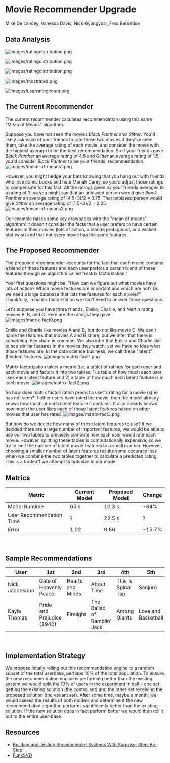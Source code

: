 # Movie Recommender Upgrade
Mike De Lancey, Vanessa Davis, Nick Gyongyosi, Fred Berendse

## Data Analysis
![images/ratingdistribution.png](images/eda1.png)

![images/ratingdistribution.png](images/EDA2.png)

![images/ratingdistribution.png](images/ratingdistribution.png)
&nbsp;

![images/mostrated.png](images/mostrated.png)
&nbsp;

![images/userratingcount.png](images/userratingcount.png)
&nbsp;

## The Current Recommender

The current recommender caculates recommendation using this same "Mean of Means" algorithm. 


Suppose you have not seen the movies *Black Panther* and *Glitter*. You'd likely ask each of your friends to rate these two movies if they've seen them, take the average rating of each movie, and consider the movie with the highest average to be the best recommendation. So if your friends gave *Black Panther* an average rating of 4.5 and *Glitter* an average rating of 1.5, you'd consider *Black Panther* to be your friends' recommendation. 
![images/mean-of-means1.png](images/mean-of-means1.png)

However, you might hedge your bets knowing that you hang out with friends who love comic books and hate Mariah Carey, so you'd adjust those ratings to compensate for this fact. All the ratings given by your friends averages to a rating of 3, so you might say that an unbiased person would give *Black Panther* an average rating of (4.5+3)/2 = 3.75. That unbiased person would give *Glitter* an average rating of (1.5+3)/2 = 2.25. 
![images/mean-of-means2.png](images/mean-of-means2.png)


Our example raises some key drawbacks with the "mean of means" algorithm: it doesn't consider the facts that a user prefers to have certain features in their movies (lots of action, a blonde protagonist, or a wicked plot twist) and that not every movie has the same features.
&nbsp;

## The Proposed Recommender

The proposed recommender accounts for the fact that each movie contains a blend of these features and each user prefers a certain blend of these features through an algorithm called "matrix factorization." 

Your first questions might be, "How can we figure out what movies have lots of action? Which movie features are important and which are not? Do we need a large database that lists the features for each movie?" Thankfully, in matrix factorization we don't need to answer those questions.

Let's suppose you have three friends, Emilio, Charlie, and Martin rating movies A, B, and C. Here are the ratings they gave:
![images/matrix-fact0.png](images/matrix-fact0.png)


Emilio and Charlie like movies A and B, but do not like movie C. We can't name the features that movies A and B share, but we infer that there is *something* they share in common. We also infer that Emilio and Charlie like to see similar features in the movies they watch, yet we have no idea what those features are. In the data science business, we call these "latent" (hidden) features. 
![images/matrix-fact1.png](images/matrix-fact1.png)

Matrix factorization takes a matrix (*i.e.* a table) of ratings for each user and each movie and factors it into two tables: 1) a table of how much each user likes each latent feature and 2) a table of how much each latent feature is in each movie. 
![images/matrix-fact2.png](images/matrix-fact2.png)


So how does matrix factorization predict a user's rating for a movie (s)he has not seen? If other users have rated the movie, then the model already knows how much of each latent feature it contains. It also already knows how much the user likes each of those latent features based on other movies that user has rated.
![images/matrix-fact3.png](images/matrix-fact3.png)

But how do we decide how many of these latent features to use? If we decided there are a large number of important features, we would be able to use our two tables to precisely compute how each user would rate each movie. However, splitting these tables is computationally expensive, so we try to limit the number of latent movie features to a small number. However, choosing a smaller number of latent features results some accuracy loss when we combine the two tables together to calculate a predicted rating. This is a tradeoff we attempt to optimize in our model.
&nbsp;

## Metrics
| Metric | Current Model |  Proposed Model | Change |
|---|---|---|---|
| Model Runtime  | 65 s  | 10.3 s  |  -84% |
| User Recommendation Time  | ?  | 22.5 s | ? |
| Error  | 1.02  | 0.86  |  -15.7% |

&nbsp;
## Sample Recommendations
|  User | 1st  | 2nd  |  3rd | 4th  | 5th  |
|---|---|---|---|---|---|
| Nick Jacobsohn  |  Gate of Heavenly Peace | Hearts and Minds | About Time | This Is Spinal Tap | Sanjuro |
|  Kayla Thomas |  Pride and Prejudice (1940) | Firelight | The Ballad of Ramblin' Jack | Among Giants | Love and Basketball | 

&nbsp;

## Implementation Strategy
We propose initally rolling out this recommendation engine to a random subset of the total userbase, perhaps 10% of the total population. To ensure the new recommendation engine is performing better than the existing system we would split the 10% of users in the experiment in half - one set getting the existing solution (the control set) and the other set receiving the proposed solution (the variant set). After some time, maybe a month, we would assess the results of both models and determine if the new recommendation algorithm performs significantly better than the existing solution. If the new solution does in fact perform better we would then roll it out to the entire user-base.
&nbsp;

## Resources
* [Building and Testing Recommender Systems With Surprise, Step-By-Step](https://towardsdatascience.com/building-and-testing-recommender-systems-with-surprise-step-by-step-d4ba702ef80b)
* [FunkSVD](https://github.com/gbolmier/funk-svd)
